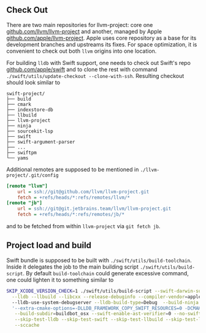 <!-- Header: CLion for LLDB Development -->
<!-- Tag: apple -->
<!-- Tag: cpp -->
<!-- Summary: Tricks for comfy environment setup -->
<!-- Summary: for building and debugging LLDB with CLion. -->

## Check Out

There are two main repositories for llvm-project: core one 
[github.com/llvm/llvm-project](github.com/llvm/llvm-project) 
and another, managed by Apple 
[github.com/apple/llvm-project](github.com/apple/llvm-project). 
Apple uses core repository as a base for its development branches and 
upstreams its fixes. For space optimization, it is convenient to check 
out both `llvm` origins into one location. 

For building `lldb` with Swift support, one needs to check out Swift's repo 
[github.com/apple/swift](github.com/apple/swift) and to clone the rest with 
command `./swift/utils/update-checkout --clone-with-ssh`.
Resulting checkout should look similar to 

```plaintext
swift-project/
├── build
├── cmark
├── indexstore-db
├── llbuild
├── llvm-project
├── ninja
├── sourcekit-lsp
├── swift
├── swift-argument-parser
├── ...
├── swiftpm
└── yams
```

Additional remotes are supposed to be mentioned in `./llvm-project/.git/config`
```ini
[remote "llvm"]
	url = ssh://git@github.com/llvm/llvm-project.git
	fetch = +refs/heads/*:refs/remotes/llvm/*
[remote "jb"]
    url = ssh://git@git.jetbrains.team/llvm/llvm-project.git
    fetch = +refs/heads/*:refs/remotes/jb/*
```
and to be fetched from within `llvm-project` via `git fetch jb`.

[comment]: <> (In order to utils/update-checkout --scheme release/5.3)

## Project load and build

Swift bundle is supposed to be built with `./swift/utils/build-toolchain`. 
Inside it delegates the job to the main building script `./swift/utils/build-script`. 
By default `build-toolchain` could generate excessive command, one could 
lighten it to something similar to
```bash
SKIP_XCODE_VERSION_CHECK=1 ./swift/utils/build-script --swift-darwin-supported-archs="x86_64" \
  --lldb --llbuild --libcxx --release-debuginfo --compiler-vendor=apple --lldb-no-debugserver \ 
  --lldb-use-system-debugserver --lldb-build-type=Debug  --build-ninja \
  '--extra-cmake-options=-DLLDB_FRAMEWORK_COPY_SWIFT_RESOURCES=0 -DCMAKE_C_FLAGS="-gline-tables-only" -DCMAKE_CXX_FLAGS="-gline-tables-only"' \
   --build-subdir=buildbot_osx --swift-enable-ast-verifier=0 --no-swift-stdlib-assertions \
   --skip-test-lldb --skip-test-swift --skip-test-llbuild --skip-test-lldb --skip-test-cmark \
   --sccache
``` 
